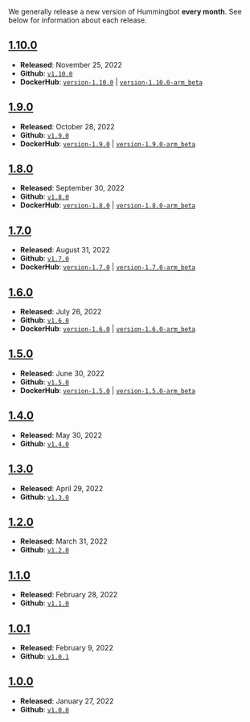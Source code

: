 We generally release a new version of Hummingbot **every month**. See below for information about each release.

## [1.10.0](./1.10.0/)

* **Released**: November 25, 2022
* **Github**: [`v1.10.0`](https://github.com/hummingbot/hummingbot/releases/tag/v1.10.0)
* **DockerHub**: [`version-1.10.0`](https://hub.docker.com/layers/hummingbot/hummingbot/version-1.10.0/images/sha256-adf16303dff6d662b8de08fe745d183e363fb53ec6eac6b929981ec2c2067684?context=explore) | [`version-1.10.0-arm_beta`](https://hub.docker.com/layers/hummingbot/hummingbot/version-1.10.0-arm_beta/images/sha256-d8998a814bdc3c264a2329d5d49b7fa8b7e9cd0edaf07a5e845ad2ae79278e34?context=explore)

## [1.9.0](./1.9.0/)

* **Released**: October 28, 2022
* **Github**: [`v1.9.0`](https://github.com/hummingbot/hummingbot/releases/tag/v1.9.0)
* **DockerHub**: [`version-1.9.0`](https://hub.docker.com/layers/hummingbot/hummingbot/version-1.9.0/images/sha256-adf16303dff6d662b8de08fe745d183e363fb53ec6eac6b929981ec2c2067684?context=explore) | [`version-1.9.0-arm_beta`](https://hub.docker.com/layers/hummingbot/hummingbot/version-1.9.0-arm_beta/images/sha256-d8998a814bdc3c264a2329d5d49b7fa8b7e9cd0edaf07a5e845ad2ae79278e34?context=explore)

## [1.8.0](./1.8.0/)

* **Released**: September 30, 2022
* **Github**: [`v1.8.0`](https://github.com/hummingbot/hummingbot/releases/tag/v1.8.0)
* **DockerHub**: [`version-1.8.0`](https://hub.docker.com/layers/hummingbot/hummingbot/version-1.8.0/images/sha256-adf16303dff6d662b8de08fe745d183e363fb53ec6eac6b929981ec2c2067684?context=explore) | [`version-1.8.0-arm_beta`](https://hub.docker.com/layers/hummingbot/hummingbot/version-1.8.0-arm_beta/images/sha256-d8998a814bdc3c264a2329d5d49b7fa8b7e9cd0edaf07a5e845ad2ae79278e34?context=explore)

## [1.7.0](./1.7.0/)

* **Released**: August 31, 2022
* **Github**: [`v1.7.0`](https://github.com/hummingbot/hummingbot/releases/tag/v1.7.0)
* **DockerHub**: [`version-1.7.0`](https://hub.docker.com/layers/hummingbot/hummingbot/version-1.7.0/images/sha256-adf16303dff6d662b8de08fe745d183e363fb53ec6eac6b929981ec2c2067684?context=explore) | [`version-1.7.0-arm_beta`](https://hub.docker.com/layers/hummingbot/hummingbot/version-1.7.0-arm_beta/images/sha256-d8998a814bdc3c264a2329d5d49b7fa8b7e9cd0edaf07a5e845ad2ae79278e34?context=explore)

## [1.6.0](./1.6.0/)

* **Released**: July 26, 2022
* **Github**: [`v1.6.0`](https://github.com/hummingbot/hummingbot/releases/tag/v1.6.0)
* **DockerHub**: [`version-1.6.0`](https://hub.docker.com/layers/hummingbot/hummingbot/version-1.6.0/images/sha256-96d147e22d5fb25f702b44689298b84516e493c5e3ec60141cf036508e0f6850?context=explore) | [`version-1.6.0-arm_beta`](https://hub.docker.com/layers/hummingbot/hummingbot/version-1.6.0-arm_beta/images/sha256-5ab586dfebdac0f3269ef5dd77512567fd5d1263bf4b263e9d339b2e71738e36?context=explore)

## [1.5.0](./1.5.0/)

* **Released**: June 30, 2022
* **Github**: [`v1.5.0`](https://github.com/hummingbot/hummingbot/releases/tag/v1.5.0)
* **DockerHub**: [`version-1.5.0`](https://hub.docker.com/layers/hummingbot/hummingbot/version-1.5.0/images/sha256-cc34e5df65f2506195984be7a3e2000e729f6ae2f186296a6983f2c8dfb710bb?context=explore) | [`version-1.5.0-arm_beta`](https://hub.docker.com/layers/hummingbot/hummingbot/version-1.5.0-arm_beta/images/sha256-f421a563bdfe0e10d187f796ad60ebeca76823f6fc6fe725410d0b8f2dc2686d?context=explore)

## [1.4.0](./1.4.0/)

* **Released**: May 30, 2022
* **Github**: [`v1.4.0`](https://github.com/hummingbot/hummingbot/releases/tag/v1.4.0)

## [1.3.0](./1.3.0/)

* **Released**: April 29, 2022
* **Github**: [`v1.3.0`](https://github.com/hummingbot/hummingbot/releases/tag/v1.3.0)

## [1.2.0](./1.2.0/)

* **Released**: March 31, 2022
* **Github**: [`v1.2.0`](https://github.com/hummingbot/hummingbot/releases/tag/v1.2.0)

## [1.1.0](./1.1.0/)

* **Released**: February 28, 2022
* **Github**: [`v1.1.0`](https://github.com/hummingbot/hummingbot/releases/tag/v1.1.0)

## [1.0.1](./1.0.1/)

* **Released**: February 9, 2022
* **Github**: [`v1.0.1`](https://github.com/hummingbot/hummingbot/releases/tag/v1.0.1)

## [1.0.0](./1.0.0/)

* **Released**: January 27, 2022
* **Github**: [`v1.0.0`](https://github.com/hummingbot/hummingbot/releases/tag/v1.0.0)

<!-- - 0.46.0: release-notes/0.46.0.md
- 0.45.0: release-notes/0.45.0.md
- 0.44.0: release-notes/0.44.0.md
- 0.43.1: release-notes/0.43.1.md
- 0.43.0: release-notes/0.43.0.md
- 0.42.0: release-notes/0.42.0.md
- 0.41.0: release-notes/0.41.0.md
- 0.40.0: release-notes/0.40.0.md
- 0.39.1: release-notes/0.39.1.md
- 0.39.0: release-notes/0.39.0.md
- 0.38.1: release-notes/0.38.1.md
- 0.38.0: release-notes/0.38.0.md
- 0.37.1: release-notes/0.37.1.md
- 0.37.0: release-notes/0.37.0.md
- 0.36.0: release-notes/0.36.0.md
- 0.35.0: release-notes/0.35.0.md
- 0.34.0: release-notes/0.34.0.md
- 0.33.1: release-notes/0.33.1.md
- 0.33.0: release-notes/0.33.0.md
- 0.32.0: release-notes/0.32.0.md
- 0.31.0: release-notes/0.31.0.md
- 0.30.0: release-notes/0.30.0.md
- 0.29.0: release-notes/0.29.0.md
- 0.28.1: release-notes/0.28.1.md
- 0.28.0: release-notes/0.28.0.md
- 0.27.0: release-notes/0.27.0.md
- 0.26.1: release-notes/0.26.1.md
- 0.26.0: release-notes/0.26.0.md
- 0.25.0: release-notes/0.25.0.md
- 0.24.1: release-notes/0.24.1.md
- 0.24.0: release-notes/0.24.0.md
- 0.23.0: release-notes/0.23.0.md
- 0.22.0: release-notes/0.22.0.md
- 0.21.0: release-notes/0.21.0.md
- 0.20.0: release-notes/0.20.0.md
- 0.19.1: release-notes/0.19.1.md
- 0.19.0: release-notes/0.19.0.md
- 0.18.1: release-notes/0.18.1.md
- 0.18.0: release-notes/0.18.0.md
- 0.17.1: release-notes/0.17.1.md
- 0.17.0: release-notes/0.17.0.md
- 0.16.0: release-notes/0.16.0.md
- 0.15.0: release-notes/0.15.0.md
- 0.14.0: release-notes/0.14.0.md
- 0.13.0: release-notes/0.13.0.md
- 0.12.1: release-notes/0.12.1.md
- 0.12.0: release-notes/0.12.0.md
- 0.11.1: release-notes/0.11.1.md
- 0.11.0: release-notes/0.11.0.md
- 0.10.1: release-notes/0.10.1.md
- 0.10.0: release-notes/0.10.0.md
- 0.9.1: release-notes/0.9.1.md
- 0.9.0: release-notes/0.9.0.md
- 0.8.1: release-notes/0.8.1.md
- 0.8.0: release-notes/0.8.0.md
- 0.7.0: release-notes/0.7.0.md
- 0.6.0: release-notes/0.6.0.md
- 0.5.1: release-notes/0.5.1.md
- 0.5.0: release-notes/0.5.0.md
- 0.4.0: release-notes/0.4.0.md
- 0.3.1: release-notes/0.3.1.md
- 0.3.0: release-notes/0.3.0.md
- 0.2.0: release-notes/0.2.0.md -->

